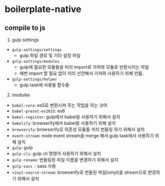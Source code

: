 # boilerplate-native

## compile to js

1. gulp settings
  - `gulp-settings/settings`
    - gulp 파일 경로 및 기타 설정 파일
  - `gulp-settings/modules`
    - gulp에 필요한 모듈들을 미리 import로 가져와 모듈로 반환시키는 파일
    - 매번 import 할 필요 없이 미리 선언해서 가져와 사용하기 위해 만듦.
  - `gulp-settings/helper`
    - gulp task에 사용될 함수들

2. modules
  - `babel-core`: es5로 변환시켜 주는 작업을 하는 코어
  - `babel-preset-es2015`: es6
  - `babel-register`: gulp에서 babel을 사용하기 위해서 설치
  - `babelify`: browserify에서 babel을 사용하기 위해 설치
  - `browserify`: browserify로 의존성 모듈들 끼리 번들링 하기 위해서 설치
  - `event-stream`: node event stream을 merge 해서 gulp task에서 사용하기 위해 설치
  - `gulp`: gulp 
  - `gulp-cli`: gulp cli 명령어 사용하기 위해서 설치
  - `gulp-rename`: 번들링된 파일 이름을 변경하기 위해서 설치
  - `gulp-sass `: sass 사용
  - `vinyl-source-stream`: browserify로 번들된 파일(vinyl)을 stream으로 변경하기 위해서 설치